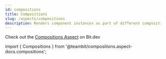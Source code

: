 ```yaml
---
id: compositions
title: Compositions
slug: /aspects/compositions
description: Renders component instances as part of different compositions.
---
```


Check out the [Compositions Aspect](https://bit.dev/teambit/compositions/compositions) on Bit.dev

import { Compositions } from '@teambit/compositions.aspect-docs.compositions';

<Compositions />
